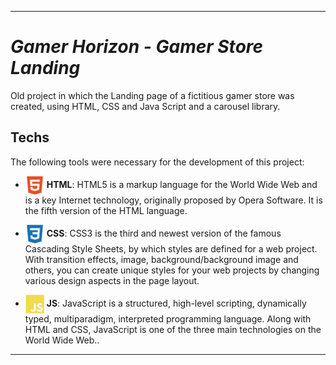 <hr/>

# *Gamer Horizon - Gamer Store Landing*

Old project in which the Landing page of a fictitious gamer store was created, using HTML, CSS and Java Script and a carousel library.

## Techs

The following tools were necessary for the development of this project:

- <img align="center" alt="HTML5" height="30" width="30" src="https://github.com/devicons/devicon/blob/master/icons/html5/html5-plain.svg"> **HTML**: HTML5 is a markup language for the World Wide Web and is a key Internet technology, originally proposed by Opera Software. It is the fifth version of the HTML language.<br />

- <img align="center" alt="CSS3" height="30" width="30" src="https://github.com/devicons/devicon/blob/master/icons/css3/css3-plain.svg"> **CSS**: CSS3 is the third and newest version of the famous Cascading Style Sheets, by which styles are defined for a web project. With transition effects, image, background/background image and others, you can create unique styles for your web projects by changing various design aspects in the page layout.<br />

- <img align="center" alt="Java Script" height="30" width="30" src="https://github.com/devicons/devicon/blob/master/icons/javascript/javascript-plain.svg"> **JS**: JavaScript is a structured, high-level scripting, dynamically typed, multiparadigm, interpreted programming language. Along with HTML and CSS, JavaScript is one of the three main technologies on the World Wide Web..

<hr/>
